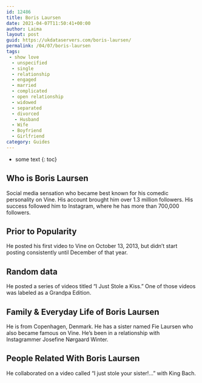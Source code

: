 ```yaml
---
id: 12486
title: Boris Laursen
date: 2021-04-07T11:50:41+00:00
author: Laima
layout: post
guid: https://ukdataservers.com/boris-laursen/
permalink: /04/07/boris-laursen
tags:
 - show love
  - unspecified
  - single
  - relationship
  - engaged
  - married
  - complicated
  - open relationship
  - widowed
  - separated
  - divorced
   - Husband
  - Wife
  - Boyfriend
  - Girlfriend
category: Guides
---
```


* some text
{: toc}


## Who is Boris Laursen
                  
                  
                  
Social media sensation who became best known for his comedic personality on Vine. His account brought him over 1.3 million followers. His success followed him to Instagram, where he has more than 700,000 followers.
                  
              
            
              
            
                
                
                
## Prior to Popularity
                  
                  
                  
He posted his first video to Vine on October 13, 2013, but didn&#8217;t start posting consistently until December of that year.
                  
              
            
              
            
                
                
                
## Random data
                  
                  
                  
He posted a series of videos titled &#8220;I Just Stole a Kiss.&#8221; One of those videos was labeled as a Grandpa Edition.
                  
              
            
              
            
                
                
                
## Family & Everyday Life of Boris Laursen
                  
                  
                  
He is from Copenhagen, Denmark. He has a sister named Fie Laursen who also became famous on Vine. He&#8217;s been in a relationship with Instagrammer Josefine Nørgaard Winter.
                  
              
            
              
            
                
                
                
## People Related With Boris Laursen
                  
                  
                  
He collaborated on a video called &#8220;I just stole your sister!&#8230;&#8221; with King Bach.
                  
              
            
              
            
                
              
            
              
              
            
            
              
            
          
          
          